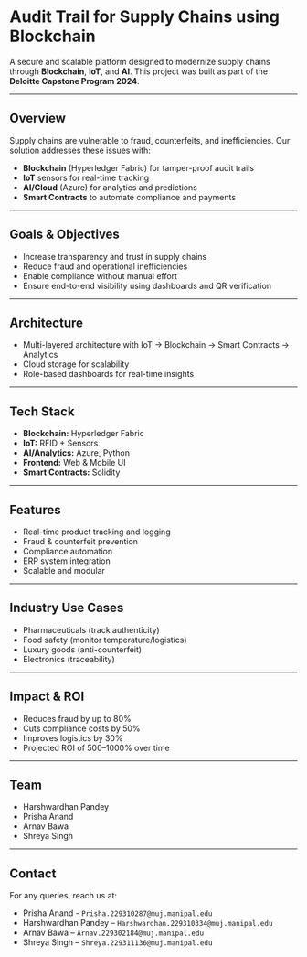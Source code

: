 # Audit Trail for Supply Chains using Blockchain

A secure and scalable platform designed to modernize supply chains through **Blockchain**, **IoT**, and **AI**. This project was built as part of the **Deloitte Capstone Program 2024**.

---

## Overview

Supply chains are vulnerable to fraud, counterfeits, and inefficiencies. Our solution addresses these issues with:

- **Blockchain** (Hyperledger Fabric) for tamper-proof audit trails
- **IoT** sensors for real-time tracking
- **AI/Cloud** (Azure) for analytics and predictions
- **Smart Contracts** to automate compliance and payments

---

## Goals & Objectives

- Increase transparency and trust in supply chains
- Reduce fraud and operational inefficiencies
- Enable compliance without manual effort
- Ensure end-to-end visibility using dashboards and QR verification

---

## Architecture

- Multi-layered architecture with IoT → Blockchain → Smart Contracts → Analytics
- Cloud storage for scalability
- Role-based dashboards for real-time insights

---

## Tech Stack

- **Blockchain:** Hyperledger Fabric
- **IoT:** RFID + Sensors
- **AI/Analytics:** Azure, Python
- **Frontend:** Web & Mobile UI
- **Smart Contracts:** Solidity

---

## Features

- Real-time product tracking and logging
- Fraud & counterfeit prevention
- Compliance automation
- ERP system integration
- Scalable and modular

---

## Industry Use Cases

- Pharmaceuticals (track authenticity)
- Food safety (monitor temperature/logistics)
- Luxury goods (anti-counterfeit)
- Electronics (traceability)

---

## Impact & ROI

- Reduces fraud by up to 80%
- Cuts compliance costs by 50%
- Improves logistics by 30%
- Projected ROI of 500–1000% over time

---

## Team

- Harshwardhan Pandey  
- Prisha Anand  
- Arnav Bawa  
- Shreya Singh  

---

## Contact

For any queries, reach us at:  
- Prisha Anand - `Prisha.229310287@muj.manipal.edu`  
- Harshwardhan Pandey – `Harshwardhan.229310334@muj.manipal.edu`  
- Arnav Bawa – `Arnav.229302184@muj.manipal.edu`  
- Shreya Singh – `Shreya.229311136@muj.manipal.edu`  
